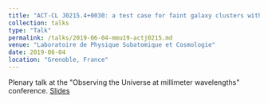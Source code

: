 ```yaml
---
title: "ACT-CL J0215.4+0030: a test case for faint galaxy clusters within the NIKA2 SZ Large Program"
collection: talks
type: "Talk"
permalink: /talks/2019-06-04-mmu19-actj0215.md
venue: "Laboratoire de Physique Subatomique et Cosmologie"
date: 2019-06-04
location: "Grenoble, France"
---
```


Plenary talk at the "Observing the Universe at millimeter wavelengths" conference. [Slides](https://lpsc-indico.in2p3.fr/event/1765/contributions/2042/attachments/1497/1938/Keruzore-ACT.pdf)
